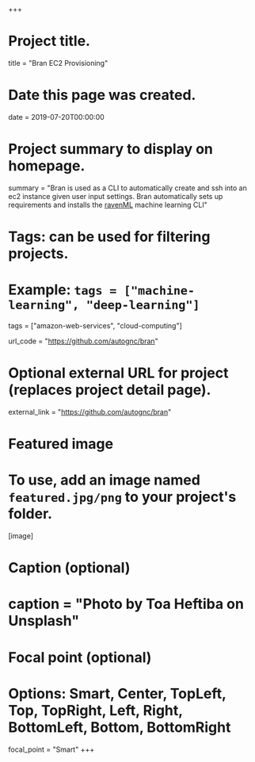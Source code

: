 +++
# Project title.
title = "Bran EC2 Provisioning"

# Date this page was created.
date = 2019-07-20T00:00:00

# Project summary to display on homepage.
summary = "Bran is used as a CLI to automatically create and ssh into an ec2 instance given user input settings. Bran automatically sets up requirements and installs the [ravenML](https://github.com/autognc/ravenML) machine learning CLI"

# Tags: can be used for filtering projects.
# Example: `tags = ["machine-learning", "deep-learning"]`
tags = ["amazon-web-services", "cloud-computing"]

url_code = "https://github.com/autognc/bran"

# Optional external URL for project (replaces project detail page).
external_link = "https://github.com/autognc/bran"

# Featured image
# To use, add an image named `featured.jpg/png` to your project's folder. 
[image]
  # Caption (optional)
  # caption = "Photo by Toa Heftiba on Unsplash"

  # Focal point (optional)
  # Options: Smart, Center, TopLeft, Top, TopRight, Left, Right, BottomLeft, Bottom, BottomRight
  focal_point = "Smart"
+++
